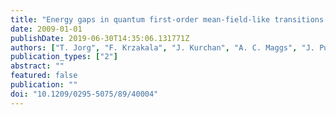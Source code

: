 ```yaml
---
title: "Energy gaps in quantum first-order mean-field-like transitions: The problems that quantum annealing cannot solve"
date: 2009-01-01
publishDate: 2019-06-30T14:35:06.131771Z
authors: ["T. Jorg", "F. Krzakala", "J. Kurchan", "A. C. Maggs", "J. Pujos"]
publication_types: ["2"]
abstract: ""
featured: false
publication: ""
doi: "10.1209/0295-5075/89/40004"
---
```


